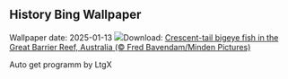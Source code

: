## History Bing Wallpaper
Wallpaper date: 2025-01-13
![](https://www.bing.com/th?id=OHR.CrescentTail_EN-US7217745417_UHD.jpg&w=1000)Download: [Crescent-tail bigeye fish in the Great Barrier Reef, Australia (© Fred Bavendam/Minden Pictures)](https://www.bing.com/th?id=OHR.CrescentTail_EN-US7217745417_UHD.jpg)

Auto get programm by LtgX
